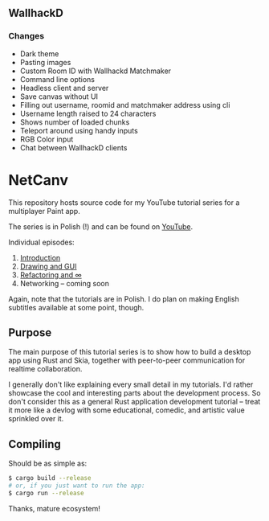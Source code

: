 ## WallhackD

### Changes
- Dark theme
- Pasting images
- Custom Room ID with Wallhackd Matchmaker
- Command line options
- Headless client and server
- Save canvas without UI
- Filling out username, roomid and matchmaker address using cli
- Username length raised to 24 characters
- Shows number of loaded chunks
- Teleport around using handy inputs
- RGB Color input
- Chat between WallhackD clients

# NetCanv

This repository hosts source code for my YouTube tutorial series for a
multiplayer Paint app.

The series is in Polish (!) and can be found on
[YouTube](https://www.youtube.com/playlist?list=PL1Hg-PZUNFkeRdErHKx3Z7IwhJNgij3bJ).

Individual episodes:

1. [Introduction](https://www.youtube.com/watch?v=ZeSXVgjrivY)
2. [Drawing and GUI](https://www.youtube.com/watch?v=MVEILFrPKnY)
3. [Refactoring and ∞](https://www.youtube.com/watch?v=mECVCb87sAQ)
4. Networking – coming soon

Again, note that the tutorials are in Polish. I do plan on making English
subtitles available at some point, though.

## Purpose

The main purpose of this tutorial series is to show how to build a desktop app
using Rust and Skia, together with peer-to-peer communication for realtime
collaboration.

I generally don't like explaining every small detail in my tutorials. I'd rather
showcase the cool and interesting parts about the development process. So don't
consider this as a general Rust application development tutorial – treat it more
like a devlog with some educational, comedic, and artistic value sprinkled
over it.

## Compiling

Should be as simple as:

```sh
$ cargo build --release
# or, if you just want to run the app:
$ cargo run --release
```

Thanks, mature ecosystem!
